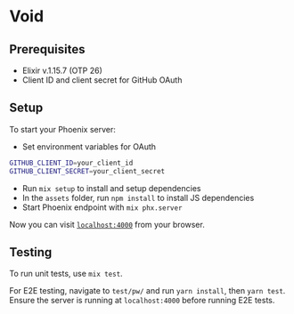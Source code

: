 # Void

## Prerequisites
- Elixir v.1.15.7 (OTP 26)
- Client ID and client secret for GitHub OAuth

## Setup
To start your Phoenix server:

  * Set environment variables for OAuth
  ```sh
  GITHUB_CLIENT_ID=your_client_id
  GITHUB_CLIENT_SECRET=your_client_secret
  ```
  * Run `mix setup` to install and setup dependencies
  * In the `assets` folder, run `npm install` to install JS dependencies
  * Start Phoenix endpoint with `mix phx.server`

Now you can visit [`localhost:4000`](http://localhost:4000) from your browser.

## Testing

To run unit tests, use `mix test`.

For E2E testing, navigate to `test/pw/` and run `yarn install`, then `yarn test`.
Ensure the server is running at `localhost:4000` before running E2E tests.



